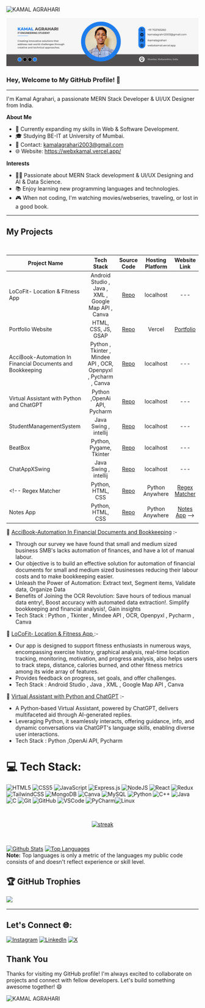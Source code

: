 <p align="left"> <img src="https://komarev.com/ghpvc/?username=kamalagrahari03&label=Profile%20views&color=0e75b6&style=flat" alt="KAMAL AGRAHARI" /> </p>

![Profile](https://github.com/ikamalagrahari/ikamalagrahari/blob/main/Banner.png?raw=true)

### Hey, Welcome to My GitHub Profile! 👋
---
I'm Kamal Agrahari, a passionate MERN Stack Developer & UI/UX Designer from India.

**About Me**
- 🌱 Currently expanding my skills in Web & Software Development.
- 🎓 Studying BE-IT at University of Mumbai.
- 📧 Contact: kamalagrahari2003@gmail.com
- 🌐 Website: https://webxkamal.vercel.app/

**Interests**
- 👩‍💻 Passionate about MERN Stack development & UI/UX Designing and AI & Data Science.
- 📚 Enjoy learning new programming languages and technologies.
- 🎮 When not coding, I'm watching movies/webseries, traveling, or lost in a good book.

---
## My Projects

 <!-- Web Development -->
 <!-- <details>-->
  <!-- <summary><b>Projects </b></summary> -->
  <br/>
  
  Project Name | Tech Stack | Source Code | Hosting Platform | Website Link
  ------- | :---------: | :--------: | :--------: | :-----------:
  LoCoFit- Location & Fitness App | Android Studio , Java , XML , Google Map API , Canva | [Repo](https://github.com/ikamalagrahari/LoCoFit) | localhost | ---
  Portfolio Website |  HTML, CSS, JS, GSAP | [Repo](https://github.com/ikamalagrahari/portfolio) | Vercel | [Portfolio](https://webxkamal.vercel.app/)
  AcciBook-Automation In Financial Documents and Bookkeeping | Python , Tkinter , Mindee API , OCR, Openpyxl , Pycharm , Canva| [Repo](https://github.com/ikamalagrahari/ocr-to-excel) | localhost | ---
  Virtual Assistant with Python and ChatGPT | Python ,OpenAi API, Pycharm| [Repo](https://github.com/ikamalagrahari/Virtual-Assistant-with-Python-and-ChatGPT) | localhost | ---
  StudentManagementSystem | Java Swing , intellij  | [Repo](https://github.com/ikamalagrahari/StudentManagementSystem) | localhost| ---
  BeatBox | Python, Pygame, Tkinter  | [Repo](https://github.com/ikamalagrahari/BeatBoX) | localhost | ---
  ChatAppXSwing | Java Swing , intellij  | [Repo](https://github.com/ikamalagrahari/ChatAppXSwing/tree/main) | localhost | ---
 <!-- Regex Matcher | Python, HTML, CSS | [Repo](https://github.com/himanshu-03/Regex-Matcher) | Python Anywhere | [Regex Matcher](http://himanshuagarwal.pythonanywhere.com/)
  Notes App | Python, HTML, CSS | [Repo](https://github.com/himanshu-03/Notes-App) | Python Anywhere | [Notes App](http://hiimanshuagarwal.pythonanywhere.com/) -->
  
  </details>


🚀 [AcciBook-Automation In Financial Documents and Bookkeeping](https://github.com/ikamalagrahari/ocr-to-excel) :-
- Through our survey we have found that small and medium sized business SMB's lacks automation of finances, and have a lot of manual labour.
- Our objective is to build an effective solution for automation of financial documents for small and medium sized businesses reducing their labour costs and to make bookkeeping easier.
- Unleash the Power of Automation: Extract text, Segment items, Validate data, Organize Data
- Benefits of Joining the OCR Revolution:
  Save hours of tedious manual data entry!, Boost accuracy with automated data extraction!.
  Simplify bookkeeping and financial analysis!, Gain insights
- Tech Stack : Python , Tkinter , Mindee API , OCR, Openpyxl , Pycharm , Canva

🚀 [LoCoFit- Location & Fitness App ](https://github.com/ikamalagrahari/LoCoFit) :-
- Our app is designed to support fitness enthusiasts in numerous ways, encompassing exercise history,
  graphical analysis, real-time location tracking, monitoring, motivation, and progress analysis,
  also helps users to track steps, distance, calories burned, and other fitness metrics among its wide array of features.
- Provides feedback on progress, set goals, and offer challenges.
- Tech Stack : Android Studio , Java , XML , Google Map API , Canva

🚀 [Virtual Assistant with Python and ChatGPT](https://github.com/ikamalagrahari/Virtual-Assistant-with-Python-and-ChatGPT) :-
-  A Python-based Virtual Assistant, powered by ChatGPT, delivers multifaceted aid through AI-generated replies.
-  Leveraging Python, it seamlessly interacts, offering guidance, info, and dynamic conversations via ChatGPT's language skills, enabling diverse user interactions.
-  Tech Stack : Python ,OpenAi API, Pycharm
  

# 💻 Tech Stack:
![HTML5](https://img.shields.io/badge/html5-%23E34F26.svg?style=for-the-badge&logo=html5&logoColor=white) ![CSS5](https://img.shields.io/badge/CSS5-1572B6?style=for-the-badge&logo=css3&logoColor=white) ![JavaScript](https://img.shields.io/badge/javascript-%23323330.svg?style=for-the-badge&logo=javascript&logoColor=%23F7DF1E) ![Express.js](https://img.shields.io/badge/express.js-%23404d59.svg?style=for-the-badge&logo=express&logoColor=%2361DAFB) ![NodeJS](https://img.shields.io/badge/node.js-6DA55F?style=for-the-badge&logo=node.js&logoColor=white) ![React](https://img.shields.io/badge/react-%2320232a.svg?style=for-the-badge&logo=react&logoColor=%2361DAFB) ![Redux](https://img.shields.io/badge/redux-%23593d88.svg?style=for-the-badge&logo=redux&logoColor=white) ![TailwindCSS](https://img.shields.io/badge/tailwindcss-%2338B2AC.svg?style=for-the-badge&logo=tailwind-css&logoColor=white) ![MongoDB](https://img.shields.io/badge/MongoDB-%234ea94b.svg?style=for-the-badge&logo=mongodb&logoColor=white) ![Canva](https://img.shields.io/badge/Canva-%2300C4CC.svg?style=for-the-badge&logo=Canva&logoColor=white) ![MySQL](https://img.shields.io/badge/MySQL-lightgrey?logo=mysql&style=for-the-badge&logoColor=white&labelColor=blue)
![Python](https://img.shields.io/badge/Python-3776AB?style=for-the-badge&logo=python&logoColor=white)
![C++](https://img.shields.io/badge/C++-00599C?style=for-the-badge&logo=c%2B%2B&logoColor=white)
![Java](https://img.shields.io/badge/Java-007396?style=for-the-badge&logo=java&logoColor=white)
![C](https://img.shields.io/badge/C-00599C?style=for-the-badge&logo=c&logoColor=white) ![Git](https://img.shields.io/badge/Git-F05032?style=for-the-badge&logo=git&logoColor=white)
![GitHub](https://img.shields.io/badge/GitHub-181717?style=for-the-badge&logo=github&logoColor=white)
![VSCode](https://img.shields.io/badge/Visual_Studio-0078d7?style=for-the-badge&logo=visual%20studio&logoColor=white)
![PyCharm](https://img.shields.io/badge/PyCharm-000000?style=for-the-badge&logo=pycharm&logoColor=white)![Linux](https://img.shields.io/badge/Linux-FCC624?style=for-the-badge&logo=linux&logoColor=black)

<br>
<p align="center">
    <a href="https://https://github.com/ikamalagrahari/github-readme-streak-stats">
        <img title="🔥 Get streak stats for your profile at git.io/streak-stats" alt="streak" src="https://github-readme-streak-stats.herokuapp.com/?user=ikamalagrahari&theme=black-ice&hide_border=true&stroke=0000&background=060A0CD0"/>
    </a>
</p>
 
##
   <br/>
<a href="https://github.com/ikamalagrahari/github-readme-stats"><img alt="Github Stats" src="https://github-readme-stats.vercel.app/api?username=ikamalagrahari&show_icons=true&count_private=true&theme=react&hide_border=true&bg_color=0D1117" /></a>
  <a href="https://github.com/ikamalagrahari/github-readme-stats"><img alt="Top Languages" src="https://github-readme-stats.vercel.app/api/top-langs/?username=ikamalagrahari&langs_count=8&count_private=true&layout=compact&theme=react&hide_border=true&bg_color=0D1117" /></a>
  <br/>
  <b>Note:</b> Top languages is only a metric of the languages my public code consists of and doesn't reflect experience or skill level.
<br/>

## 🏆 GitHub Trophies
![](https://github-profile-trophy.vercel.app/?username=ikamalagrahari)


---    
## Let's Connect 🌐:

[![Instagram](https://img.shields.io/badge/Instagram-%23E4405F.svg?logo=Instagram&logoColor=white)](https://instagram.com/agr.__.kamal) 
[![LinkedIn](https://img.shields.io/badge/LinkedIn-%230077B5.svg?logo=linkedin&logoColor=white)](https://linkedin.com/in/kamalagrahari03) 
[![X](https://img.shields.io/badge/X-black.svg?logo=X&logoColor=white)](https://x.com/kamalagrahari03) 

## Thank You

Thanks for visiting my GitHub profile! I'm always excited to collaborate on projects and connect with fellow developers. Let's build something awesome together! 😄


<p align="left"> <img src="https://komarev.com/ghpvc/?username=ikamalagrahari&label=Profile%20views&color=0e75b6&style=flat" alt="KAMAL AGRAHARI" /> </p>


